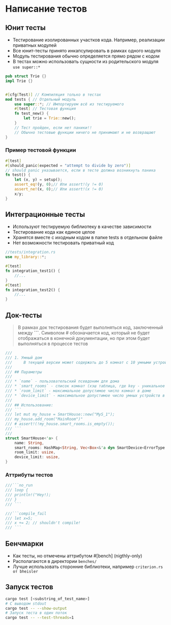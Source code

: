 # Написание тестов  

## Юнит тесты  

- Тестирование изолированных участков кода. Например, реализации приватных модулей  
- Все юнит-тесты принято инкапсулировать в рамках одного модуля
- Модуль тестирования обычно определяется прямо рядом с кодом  
- В тестах можно использовать сущности из родительского модуля `use super::*`  

```rust
pub struct Trie {}
impl Trie {}


#[cfg(Test)] // Компиляция только в тестах
mod tests { // Отдельный модуль
    use super::*; // Импортируем всё из тестируемого
    #[test] // Тестовая функция
    fn test_new() {
        let trie = Trie::new();
    }
    // Тест пройден, если нет паники!!
    // Обычно тестовые функции ничего не принимают и не возвращают
}
```

### Пример тестовой функции  

```rust
#[test]
#[should_panic(expected = "attempt to divide by zero")]
// should panic указывается, если в тесте должна возникнуть паника
fn test() {
    let (x, y) = setup();
    assert_eq!(y, 0);// Или assert!(y != 0)
    assert_ne!(x, 0);// Или assert!(x != 0)
    x/y;
}

```  

## Интеграционные тесты  

- Используют тестируемую библиотеку в качестве зависимости
- Тестирование кода как единое целое
- Хранятся вместе с иходным кодом в папке tests в отдельном файле
- Нет возможности тестировать приватный код

```rust
//tests/integration.rs  
use my_library::*;

#[test]
fn integration_test1() {
    //...
}
#[test]
fn integration_test2() {
    //...
}


```

## Док-тесты  

> В рамках док тестирования будет выполняться код, заключенный между **```**.
Символом # обозначается код, который не будет отображаться в конечной документации, но при этом будет выполняться в процессе тестов  

```rust
///
/// 1. Умный дом
///     В текущей версии может содержать до 5 комнат с 10 умными устройствами в каждой
///
/// ## Параметры
///
/// * `name` - пользовательский псевдоним для дома
/// * `smart_rooms` - список комнат (хэш таблица, где key - уникальное имя комнаты, value - конкретный экземпляр комнаты с именем key)
/// * `room_limit` - максимальное допустимое число комнат в доме
/// * `device_limit` - максимальное допустимое число умных устройств в комнате
/// 
/// ## Использование:
/// ```
/// let mut my_house = SmartHouse::new("MyS_1");
/// my_house.add_room("MainRoom")"
/// # assert!(!my_house.smart_rooms.is_empty());
/// ``` 
///
struct SmartHouse<'a> {
    name: String,
    smart_rooms: HashMap<String, Vec<Box<&'a dyn SmartDevice<ErrorType = dyn Display>>>>,
    room_limit: usize,
    device_limit: usize,
}
```

### Аттрибуты тестов

```rust
///```no_run
/// loop {
/// println!("Hey!);
/// }
/// ```

///```compile_fail
/// let x=5;
/// x += 2; // shouldn't compile!
/// ```
```

## Бенчмарки  

- Как тесты, но отмечены аттрибутом #[bench] (nigthly-only)
- Располагаются в директории `benches/`
- Лучше использовать сторонние библиотеки, например `criterion.rs от bheisler`

## Запуск тестов  

```bash
cargo test [<substring_of_test_name>]
# С выводом stdout
cargo test -- --show-output
# Запуск теста в один поток
cargo test -- --test-threads=1
```
